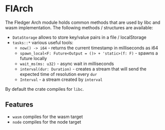 # FlArch

The Fledger Arch module holds common methods that are used by libc and wasm
implementation.
The following methods / structures are available:
- `DataStorage` allows to store key/value pairs in a file / localStorage
- `tasks::*` various useful tools:
  - `now() -> i64` - returns the current timestamp in milliseconds as i64
  - `spawn_local<F: Future<Output = ()> + 'static>(f: F)` - spawns a future locally
  - `wait_ms(ms: u32)` - async wait in milliseconds
  - `interval(dur: Duration)` - creates a stream that will send the expected time of resolution every `dur`
  - `Interval` - a stream created by `interval`

By default the crate compiles for `libc`.

## Features

- `wasm` compiles for the wasm target
- `node` compiles for the node target